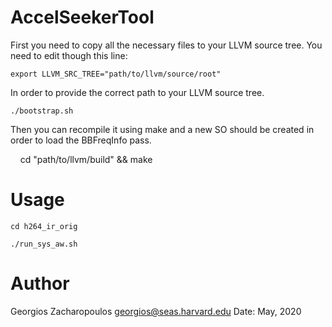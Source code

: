 # AccelSeekerTool

First you need to copy all the necessary files to your LLVM source tree. You need to edit though this line: 

    export LLVM_SRC_TREE="path/to/llvm/source/root"

In order to provide the correct path to your LLVM source tree. 
 

    ./bootstrap.sh


Then you can recompile it using make and a new SO should be created in order to load the BBFreqInfo
pass.

    cd "path/to/llvm/build" && make

# Usage

	cd h264_ir_orig

	./run_sys_aw.sh

# Author

Georgios Zacharopoulos georgios@seas.harvard.edu Date: May, 2020
